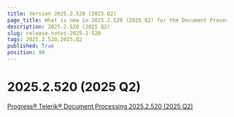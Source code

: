 ```yaml
---
title: Version 2025.2.520 (2025 Q2)
page_title: What is new in 2025.2.520 (2025 Q2) for the Document Processing Libraries
description: 2025.2.520 (2025 Q2)
slug: release-notes-2025-2-520
tags: 2025.2.520,2025,Q2
published: True
position: 98
---
```


# 2025.2.520 (2025 Q2)

[Progress® Telerik® Document Processing 2025.2.520 (2025 Q2)](https://www.telerik.com/support/whats-new/telerik-document-processing/release-history/progress-telerik-document-processing-2025-2-520-changelog)
